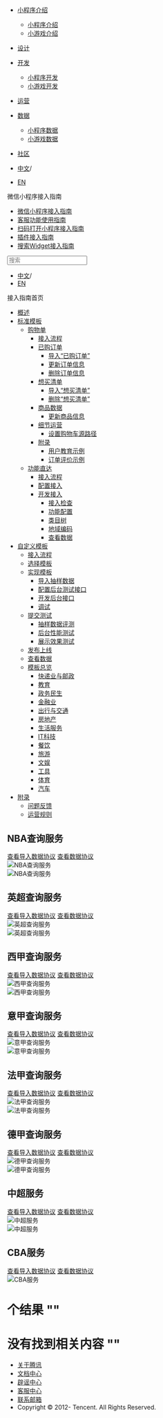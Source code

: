 <div class="book with-summary">

<div class="head">

<div class="head_box">

# [](javascript:; "_('微信公众平台 小程序')")

<div class="header_ctrls">

*   [小程序介绍](javascript:;)
    *   [小程序介绍](https://developers.weixin.qq.com/miniprogram/introduction/index.html?t=18111219)
    *   [小游戏介绍](https://developers.weixin.qq.com/minigame/introduction/index.html?t=18111219)
*   [设计](https://developers.weixin.qq.com/miniprogram/design/index.html?t=18111219)
*   [开发](javascript:;)
    *   [小程序开发](https://developers.weixin.qq.com/miniprogram/dev/index.html?t=18111219)
    *   [小游戏开发](https://developers.weixin.qq.com/minigame/dev/index.html?t=18111219)
*   [运营](https://developers.weixin.qq.com/miniprogram/product/index.html?t=18111219)
*   [数据](javascript:;)
    *   [小程序数据](https://developers.weixin.qq.com/miniprogram/analysis/index.html?t=18111219)
    *   [小游戏数据](https://developers.weixin.qq.com/minigame/analysis/index.html?t=18111219)
*   [社区](https://developers.weixin.qq.com/)

*   [中文](https://developers.weixin.qq.com/miniprogram/introduction/widget/template/class/674.html?t=18111219)<span class="split-line">/</span>
*   [EN](https://developers.weixin.qq.com/miniprogram/en/introduction/widget/template/class/674.html?t=18111219)

</div>

</div>

</div>

<div class="sub_nav_box">

<div class="sub_nav_inner">

<div class="book-summary-opr" id="js-book-summary-opr"><a class="book-summary-btn"></a></div>

<div class="top_sub_nav">

<div class="top_title_wap"><span class="icon_title icon_doc"></span>

微信小程序接入指南

</div>

*   [微信小程序接入指南](../../../)
*   [客服功能使用指南](../../../custom.html)
*   [扫码打开小程序接入指南](../../../qrcode.html)
*   [插件接入指南](../../../plugin.html)
*   [搜索Widget接入指南](../../)

</div>

<div id="book-search-input" role="search">

<form><label for="search-input" class="search-icon" id="js-search-icon"></label><input type="text" id="search-input" name="search-input" placeholder="搜索"> </form>

</div>

*   [中文](https://developers.weixin.qq.com/miniprogram/introduction/widget/template/class/674.html?t=18111219)<span class="split-line">/</span>
*   [EN](https://developers.weixin.qq.com/miniprogram/en/introduction/widget/template/class/674.html?t=18111219)

</div>

</div>

<div class="book-summary">

<div class="book-summary-home" id="js-summary-home"><a><span class="icon_home_s icon_doc"></span><span class="s_title_2">接入指南首页</span></a></div>

<nav role="navigation">

*   [概述](../../)
*   [标准模板](../../)
    *   [购物单](../../order/)
        *   [接入流程](../../order/guide/guide.html)
        *   [已购订单](../../order/quickstart/orderlist/import.html)
            *   [导入“已购订单”](../../order/quickstart/orderlist/import.html)
            *   [更新订单信息](../../order/quickstart/orderlist/update.html)
            *   [删除订单信息](../../order/quickstart/orderlist/delete.html)
        *   [想买清单](../../order/quickstart/cartlist/import.html)
            *   [导入“想买清单”](../../order/quickstart/cartlist/import.html)
            *   [删除“想买清单”](../../order/quickstart/cartlist/delete.html)
        *   [商品数据](../../order/quickstart/goods/update.html)
            *   [更新商品信息](../../order/quickstart/goods/update.html)
        *   [细节运营](../../order/quickstart/manage/shoppingcart_path.html)
            *   [设置购物车源路径](../../order/quickstart/manage/shoppingcart_path.html)
        *   [附录](../../order/quickstart/example/userteach.html)
            *   [用户教育示例](../../order/quickstart/example/userteach.html)
            *   [订单评价示例](../../order/quickstart/example/ordercomment.html)
    *   [功能直达](../../func-widget/)
        *   [接入流程](../../func-widget/guide/overview.html)
        *   [配置接入](../../func-widget/guide/)
        *   [开发接入](../../func-widget/quickstart/)
            *   [接入检查](../../func-widget/quickstart/apply.html)
            *   [功能配置](../../func-widget/quickstart/submit.html)
            *   [类目树](../../func-widget/quickstart/category.html)
            *   [地域编码](../../func-widget/quickstart/citycode.html)
            *   [查看数据](../../func-widget/quickstart/data.html)
*   [自定义模板](../../custom/)
    *   [接入流程](../../custom/guide/overview.html)
    *   [选择模板](../../custom/quickstart/apply/pick.html)
    *   [实现模板](../../custom/quickstart/implement/)
        *   [导入抽样数据](../../custom/quickstart/implement/import/)
        *   [配置后台测试接口](../../custom/quickstart/implement/testconfig.html)
        *   [开发后台接口](../../custom/quickstart/implement/server/overview.html)
        *   [调试](../../custom/quickstart/implement/debug.html)
    *   [提交测试](../../custom/quickstart/test/)
        *   [抽样数据评测](../../custom/quickstart/test/datatest.html)
        *   [后台性能测试](../../custom/quickstart/test/stresstest.html)
        *   [展示效果测试](../../custom/quickstart/test/uitest.html)
    *   [发布上线](../../custom/quickstart/release.html)
    *   [查看数据](../../custom/quickstart/dataview/)
    *   [模板总览](../custom.html)
        *   [快递业与邮政](./1.html)
        *   [教育](./8.html)
        *   [政务民生](./52.html)
        *   [金融业](./99.html)
        *   [出行与交通](./110.html)
        *   [房地产](./135.html)
        *   [生活服务](./150.html)
        *   [IT科技](./210.html)
        *   [餐饮](./220.html)
        *   [旅游](./231.html)
        *   [文娱](./275.html)
        *   [工具](./287.html)
        *   [体育](./674.html)
        *   [汽车](./882.html)
*   [附录](../../appendix/feedback.html)
    *   [问题反馈](../../appendix/feedback.html)
    *   [运营规则](../../appendix/rule.html)

</nav>

</div>

<div class="book-body">

<div class="body-inner">

<div class="page-wrapper" tabindex="-1" role="main">

<div class="page-inner">

<div id="book-search-results">

<div class="search-noresults">

<section class="normal markdown-section">

# NBA查询服务

[查看导入数据协议](https://wsad.weixin.qq.com/wsad/zh_CN/htmledition/widget-categories/html/categories/26/import_protocol.html) [查看数据协议](https://wsad.weixin.qq.com/wsad/zh_CN/htmledition/widget-categories/html/categories/26/protocol.html)  
![NBA查询服务](../assets/26/149.jpg "NBA查询服务")  
![NBA查询服务](../assets/26/150.jpg "NBA查询服务")  

# 英超查询服务

[查看导入数据协议](https://wsad.weixin.qq.com/wsad/zh_CN/htmledition/widget-categories/html/categories/27/import_protocol.html) [查看数据协议](https://wsad.weixin.qq.com/wsad/zh_CN/htmledition/widget-categories/html/categories/27/protocol.html)  
![英超查询服务](../assets/27/160.jpg "英超查询服务")  
![英超查询服务](../assets/27/161.jpg "英超查询服务")  

# 西甲查询服务

[查看导入数据协议](https://wsad.weixin.qq.com/wsad/zh_CN/htmledition/widget-categories/html/categories/28/import_protocol.html) [查看数据协议](https://wsad.weixin.qq.com/wsad/zh_CN/htmledition/widget-categories/html/categories/28/protocol.html)  
![西甲查询服务](../assets/28/162.jpg "西甲查询服务")  
![西甲查询服务](../assets/28/163.jpg "西甲查询服务")  

# 意甲查询服务

[查看导入数据协议](https://wsad.weixin.qq.com/wsad/zh_CN/htmledition/widget-categories/html/categories/29/import_protocol.html) [查看数据协议](https://wsad.weixin.qq.com/wsad/zh_CN/htmledition/widget-categories/html/categories/29/protocol.html)  
![意甲查询服务](../assets/29/164.jpg "意甲查询服务")  
![意甲查询服务](../assets/29/165.jpg "意甲查询服务")  

# 法甲查询服务

[查看导入数据协议](https://wsad.weixin.qq.com/wsad/zh_CN/htmledition/widget-categories/html/categories/30/import_protocol.html) [查看数据协议](https://wsad.weixin.qq.com/wsad/zh_CN/htmledition/widget-categories/html/categories/30/protocol.html)  
![法甲查询服务](../assets/30/166.jpg "法甲查询服务")  
![法甲查询服务](../assets/30/167.jpg "法甲查询服务")  

# 德甲查询服务

[查看导入数据协议](https://wsad.weixin.qq.com/wsad/zh_CN/htmledition/widget-categories/html/categories/31/import_protocol.html) [查看数据协议](https://wsad.weixin.qq.com/wsad/zh_CN/htmledition/widget-categories/html/categories/31/protocol.html)  
![德甲查询服务](../assets/31/168.jpg "德甲查询服务")  
![德甲查询服务](../assets/31/169.jpg "德甲查询服务")  

# 中超服务

[查看导入数据协议](https://wsad.weixin.qq.com/wsad/zh_CN/htmledition/widget-categories/html/categories/32/import_protocol.html) [查看数据协议](https://wsad.weixin.qq.com/wsad/zh_CN/htmledition/widget-categories/html/categories/32/protocol.html)  
![中超服务](../assets/32/171.jpg "中超服务")  
![中超服务](../assets/32/172.jpg "中超服务")  

# CBA服务

[查看导入数据协议](https://wsad.weixin.qq.com/wsad/zh_CN/htmledition/widget-categories/html/categories/33/import_protocol.html) [查看数据协议](https://wsad.weixin.qq.com/wsad/zh_CN/htmledition/widget-categories/html/categories/33/protocol.html)  
![CBA服务](../assets/33/173.jpg "CBA服务")  

</section>

</div>

<div class="search-results">

<div class="has-results">

# <span class="search-results-count"></span>个结果 "<span class="search-query"></span>"

</div>

<div class="no-results">

# 没有找到相关内容 "<span class="search-query"></span>"

</div>

</div>

</div>

</div>

</div>

<div class="foot" id="footer">

*   [关于腾讯](https://www.tencent.com/)
*   [文档中心](https://developers.weixin.qq.com/miniprogram/introduction/index.html)
*   [辟谣中心](https://mp.weixin.qq.com/cgi-bin/opshowpage?action=dispelinfo)
*   [客服中心](https://kf.qq.com/product/wx_xcx.html)
*   [联系邮箱](mailto:weixinmp@qq.com)
*   Copyright © 2012-<span id="s_copyright_year"></span> Tencent. All Rights Reserved.

</div>

</div>

[](./287.html)[](./882.html)</div>

</div>